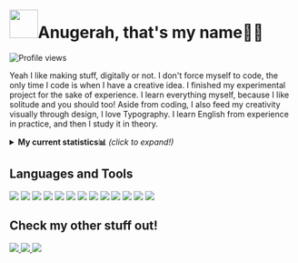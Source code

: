 # <img src="https://raw.githubusercontent.com/zulmarij/zulmarij/master/wave.gif" width="50px"/>Anugerah, that's my name👨‍🎨
![Profile views](https://gpvc.arturio.dev/nugehood)

<p>
  Yeah I like making stuff, digitally or not. I don't force myself to code, the only time I code is when I have a creative idea. 
  I finished my experimental project for the sake of experience. I learn everything myself, because I like solitude and you should too!
  Aside from coding, I also feed my creativity visually through design, I love Typography.
  I learn English from experience in practice, and then I study it in theory.
</p> 

<details>
<summary> <b>My current statistics📊</b> <i>(click to expand!)</i> </summary>
  <br />
  
 [![Anurag's github stats](https://github-readme-stats.vercel.app/api?username=nugehood)](https://github.com/anuraghazra/github-readme-stats)
 
  </details>
 
## Languages and Tools  
<img src="https://img.shields.io/badge/HTML5-E34F26?style=for-the-badge&logo=html5&logoColor=white" /> <img src="https://img.shields.io/badge/CSS3-1572B6?style=for-the-badge&logo=css3&logoColor=white" />
<img src="https://img.shields.io/badge/JavaScript-F7DF1E?style=for-the-badge&logo=javascript&logoColor=black" />
<img src="https://img.shields.io/badge/PHP-777BB4?style=for-the-badge&logo=php&logoColor=white" />
<img src="https://img.shields.io/badge/C%23-239120?style=for-the-badge&logo=c-sharp&logoColor=white" />
<img src="https://img.shields.io/badge/Java-ED8B00?style=for-the-badge&logo=java&logoColor=white" />
<img src="https://img.shields.io/badge/Laravel-FF2D20?style=for-the-badge&logo=laravel&logoColor=white" />
<img src="https://img.shields.io/badge/Bootstrap-563D7C?style=for-the-badge&logo=bootstrap&logoColor=white" />
<img src="https://img.shields.io/badge/Unity-100000?style=for-the-badge&logo=unity&logoColor=white" />
<img src="https://img.shields.io/badge/MySQL-00000F?style=for-the-badge&logo=mysql&logoColor=white" />
<img src="https://img.shields.io/badge/Vue.js-35495E?style=for-the-badge&logo=vue-dot-js&logoColor=4FC08D" />
<img src="https://img.shields.io/badge/Adobe%20Photoshop-31A8FF?style=for-the-badge&logo=Adobe%20Photoshop&logoColor=black" />
<img src="https://img.shields.io/badge/Adobe%20Illustrator-FF9A00?style=for-the-badge&logo=adobe%20illustrator&logoColor=white" />

## Check my other stuff out!
<a href="https://www.linkedin.com/in/anugerah-maulana-2ab193175/">
  <img src="https://img.shields.io/badge/LinkedIn-0077B5?style=for-the-badge&logo=linkedin&logoColor=white" />
</a>
<a href="https://steamcommunity.com/id/postpied/">
  <img src="https://img.shields.io/badge/Steam-000000?style=for-the-badge&logo=steam&logoColor=white" />
</a>
<a href="https://dandeliongaames.itch.io">
  <img src="https://img.shields.io/badge/Itch.io-FA5C5C?style=for-the-badge&logo=itch-dot-io&logoColor=white" />
</a>
